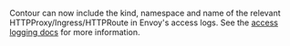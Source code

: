 Contour can now include the kind, namespace and name of the relevant HTTPProxy/Ingress/HTTPRoute in Envoy's access logs. See the [access logging docs](https://projectcontour.io/docs/1.26/config/access-logging/#logging-the-route-source) for more information.